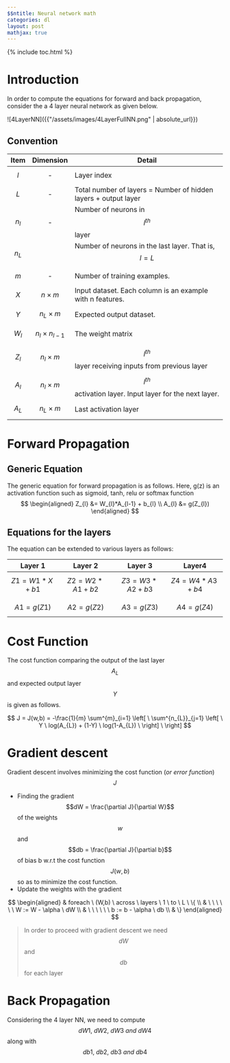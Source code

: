 ```yaml
---
$$ntitle: Neural network math
categories: dl
layout: post
mathjax: true
---
```


{% include toc.html %}

# Introduction

In order to compute the equations for forward and back propagation, consider the a 4 layer neural network  as given below.

![4LayerNN]({{"/assets/images/4LayerFullNN.png" | absolute_url}}) 

## Convention

| Item      |          Dimension           | Detail                                   |
| --------- | :--------------------------: | ---------------------------------------- |
| $$l$$     |              -               | Layer index                              |
| $$L$$     |              -               | Total number of layers = Number of hidden layers + output layer |
| $$n_{l}$$ |              -               | Number of neurons in $$l^{th}$$ layer    |
| $$n_{L}$$ |                              | Number of neurons in the last layer. That is, $$l = L$$ |
| $$m$$     |              -               | Number of training examples.             |
| $$X$$     |        $$n \times m$$        | Input dataset. Each column is an example with n features. |
| $$Y$$     |      $$n_{L} \times m$$      | Expected output dataset.                 |
| $$W_{l}$$ | $$n_{l}  \ \times\ n_{l-1}$$ | The weight matrix                        |
| $$Z_{l}$$ |      $$n_{l} \times m$$      | $$l^{th}$$ layer receiving inputs from previous layer |
| $$A_{l}$$ |      $$n_{l} \times m$$      | $$l^{th}$$ activation layer. Input layer for the next layer. |
| $$A_{L}$$ |      $$n_{L} \times m$$      | Last activation layer                    |

# Forward Propagation

## Generic Equation

The generic equation for forward propagation is as follows. Here, g(z) is an activation function such as sigmoid, tanh,  relu or softmax function
$$
\begin{aligned}
Z_{l} &= W_{l}*A_{l-1} + b_{l} \\
A_{l} &= g(Z_{l})
\end{aligned}
$$

## Equations for the layers

The equation can be extended to various layers as follows:

| Layer 1            | Layer 2             | Layer 3               | Layer4              |
| ------------------ | ------------------- | --------------------- | ------------------- |
| $$Z1 = W1*X + b1$$ | $$Z2 = W2*A1 + b2$$ | $$Z3 = W3 * A2 + b3$$ | $$Z4 = W4*A3 + b4$$ |
| $$A1=g(Z1)$$       | $$A2=g(Z2)$$        | $$A3=g(Z3)$$          | $$A4=g(Z4)$$        |



# Cost Function

The cost function comparing the output of the last layer $$ A_{L}$$ and expected output layer $$Y$$ is given  as follows.

$$
J = J(w,b) =  -\frac{1}{m} \sum^{m}_{i=1} \left[ \ \sum^{n_{L}}_{j=1} \left[ \ Y \ log(A_{L}) + (1-Y) \ log(1-A_{L}) \ \right] \ \right]
$$

# Gradient descent

Gradient descent involves minimizing the cost function (*or error function*) $$J$$

- Finding the gradient $$dW = \frac{\partial J}{\partial W}$$ of the weights $$w$$ and $$db = \frac{\partial J}{\partial b}$$ of bias b w.r.t the cost function $$J(w,b)$$ so as to minimize the cost function. 
- Update the weights with the gradient

$$
\begin{aligned}
& foreach \ (W,b) \ across \ layers \ 1 \ to \ L \ \{ \\
& \ \ \ \ \ \ W := W - \alpha \ dW \\
& \ \ \ \ \ \ b := b - \alpha \ db \\
& \}
\end{aligned}
$$

>
> In order to proceed with gradient descent we need $$dW$$ and $$db$$ for each layer
>

# Back Propagation

Considering the 4 layer NN, we need to compute $$dW1, \ dW2,  \ dW3  \ and  \ dW4$$ along with $$db1, \ db2,  \ db3  \ and  \ db4$$









